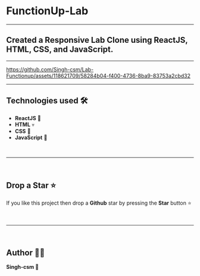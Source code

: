 # FunctionUp-Lab
---
## Created a Responsive Lab Clone using ReactJS, HTML, CSS, and JavaScript.
---


https://github.com/Singh-csm/Lab-Functionup/assets/118621709/58284b04-f400-4736-8ba9-83753a2cbd32


---
## Technologies used 🛠️
- **ReactJS** 🎲
- **HTML** 💀
- **CSS** 🌈
- **JavaScript** 🧠

<br/>

---

<br/>

## Drop a Star ⭐

If you like this project then drop a **Github** star by pressing the **Star** button ⭐

<br>

---

<br>

## Author 👨‍💻

**Singh-csm 💚**
